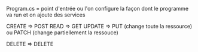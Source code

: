 ﻿Program.cs = point d'entrée ou l'on configure la façon dont le programme va run
et on ajoute des services

CREATE => POST
READ => GET
UPDATE => PUT (change toute la ressource) ou PATCH (change partiellement la ressouce)

DELETE => DELETE

